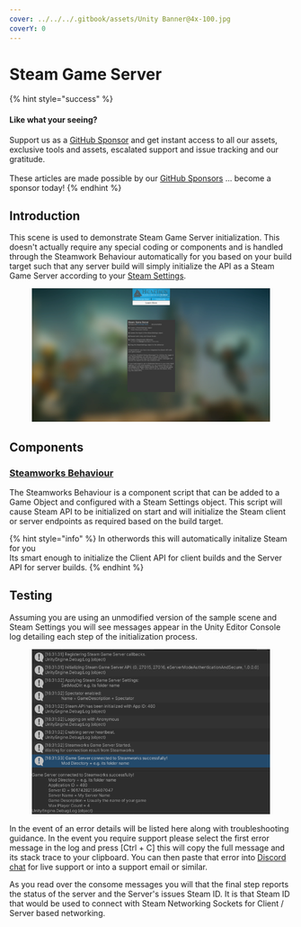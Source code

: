 ```yaml
---
cover: ../../../.gitbook/assets/Unity Banner@4x-100.jpg
coverY: 0
---
```


# Steam Game Server

{% hint style="success" %}
#### Like what your seeing?

Support us as a [GitHub Sponsor](../../../become-a-sponsor/) and get instant access to all our assets, exclusive tools and assets, escalated support and issue tracking and our gratitude.\
\
These articles are made possible by our [GitHub Sponsors](../../../become-a-sponsor/) ... become a sponsor today!
{% endhint %}

## Introduction

This scene is used to demonstrate Steam Game Server initialization. This doesn't actually require any special coding or components and is handled through the Steamwork Behaviour automatically for you based on your build target such that any server build will simply initialize the API as a Steam Game Server according to your [Steam Settings](../scriptable-objects/steam-settings/).

<figure><img src="../../../.gitbook/assets/image (13) (1) (1).png" alt=""><figcaption></figcaption></figure>

## Components

### [Steamworks Behaviour](../components/steamworks-behaviour.md)

The Steamworks Behaviour is a component script that can be added to a Game Object and configured with a Steam Settings object. This script will cause Steam API to be initialized on start and will initialize the Steam client or server endpoints as required based on the build target.

{% hint style="info" %}
In otherwords this will automatically initalize Steam for you\
Its smart enough to initialize the Client API for client builds and the Server API for server builds.
{% endhint %}

## Testing

Assuming you are using an unmodified version of the sample scene and Steam Settings you will see messages appear in the Unity Editor Console log detailing each step of the initialization process.

<figure><img src="../../../.gitbook/assets/image (19) (1).png" alt=""><figcaption></figcaption></figure>

In the event of an error details will be listed here along with troubleshooting guidance. In the event you require support please select the first error message in the log and press \[Ctrl + C] this will copy the full message and its stack trace to your clipboard. You can then paste that error into [Discord chat](https://discord.gg/eVVgM36) for live support or into a support email or similar.

As you read over the consome messages you will that the final step reports the status of the server and the Server's issues Steam ID. It is that Steam ID that would be used to connect with Steam Networking Sockets for Client / Server based networking.
